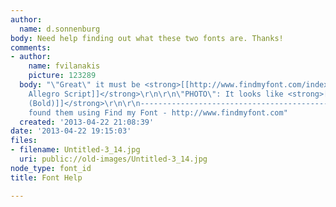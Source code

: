 ```yaml
---
author:
  name: d.sonnenburg
body: Need help finding out what these two fonts are. Thanks!
comments:
- author:
    name: fvilanakis
    picture: 123289
  body: "\"Great\" it must be <strong>[[http://www.findmyfont.com/index.php/fonts/font-preview?fset=Adobe&ffam=Shelley%20Allegro%20Script%20-%20Regular&fid=0a47376ac35e9e70e45a9af94acef01f&fsize=60&text=Great&fit=1|Shelley
    Allegro Script]]</strong>\r\n\r\n\"PHOTO\": It looks like <strong>[[http://www.findmyfont.com/index.php/fonts/font-preview?fset=Adobe&ffam=Eurostile%20-%20Bold&fid=f03b58c510b9fe4bc5bd09d22f0a4740&fsize=60&text=PHOTO&fit=1|Eurostile
    (Bold)]]</strong>\r\n\r\n-----------------------------------------------\r\nI
    found them using Find my Font - http://www.findmyfont.com"
  created: '2013-04-22 21:08:39'
date: '2013-04-22 19:15:03'
files:
- filename: Untitled-3_14.jpg
  uri: public://old-images/Untitled-3_14.jpg
node_type: font_id
title: Font Help

---
```

